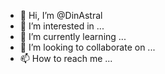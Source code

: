 - 👋 Hi, I’m @DinAstral
- 👀 I’m interested in ...
- 🌱 I’m currently learning ...
- 💞️ I’m looking to collaborate on ...
- 📫 How to reach me ...

<!---
DinAstral/DinAstral is a ✨ special ✨ repository because its `README.md` (this file) appears on your GitHub profile.
You can click the Preview link to take a look at your changes.
--->
